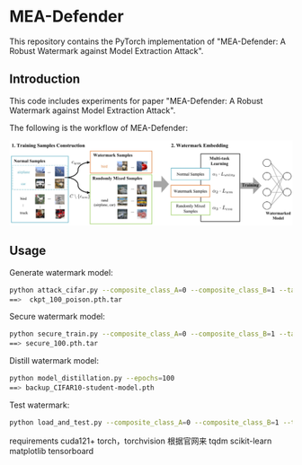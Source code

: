 # MEA-Defender

This repository contains the PyTorch implementation of "MEA-Defender: A Robust Watermark against Model Extraction
Attack".

## Introduction

This code includes experiments for paper "MEA-Defender: A Robust Watermark against Model Extraction Attack".

The following is the workflow of MEA-Defender:

![alt text](overview.jpg)

## Usage

Generate watermark model:

```bash
python attack_cifar.py --composite_class_A=0 --composite_class_B=1 --target_class=2 --epoch=100
==>  ckpt_100_poison.pth.tar
```

Secure watermark model:

```bash
python secure_train.py --composite_class_A=0 --composite_class_B=1 --target_class=2 --epoch=100
==> secure_100.pth.tar
```

Distill watermark model:

```bash
python model_distillation.py --epochs=100
==> backup_CIFAR10-student-model.pth
```

Test watermark:

```bash
python load_and_test.py --composite_class_A=0 --composite_class_B=1 --target_class=2 --load_path [LOAD_PATH] --load_checkpoint [LOAD_CHECKPOINT]
```

requirements
cuda121+
torch，torchvision 根据官网来
tqdm
scikit-learn
matplotlib
tensorboard
